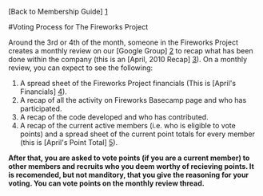[Back to Membership Guide] [1]

#Voting Process for The Fireworks Project

Around the 3rd or 4th of the month, someone in the Fireworks Project creates a monthly review on our [Google Group] [2] to recap what has been done within the company (this is an [April, 2010 Recap] [3]).  On a monthly review, you can expect to see the following:

1. A spread sheet of the Fireworks Project financials (This is [April's Financials] [4]).
2. A recap of all the activity on Fireworks Basecamp page and who has participated.
3. A recap of the code developed and who has contributed.
4. A recap of the current active members (i.e. who is eligible to vote points) and a spread sheet of the current point totals for every member (this is [April's Point Total] [5]). 

**After that, you are asked to vote points (if you are a current member) to other members and recruits who you deem worthy of recieving points.  It is recomended, but not manditory, that you give the reasoning for your voting. You can vote points on the monthly review thread.**


[1]: http://landing_vg.md
[2]: http://groups.google.com/group/fireworks-project
[3]: http://groups.google.com/group/fireworks-project/browse_thread/thread/419ef003691a75f3#
[4]: http://spreadsheets.google.com/ccc?key=0AqaYslezw-VQdHFWZjJCblUyMG5jbGZNS0JkM1hoRXc&hl=en
[5]: http://spreadsheets.google.com/ccc?key=t_vDzdTb3whkkeFnLnvsgPw&hl=en
